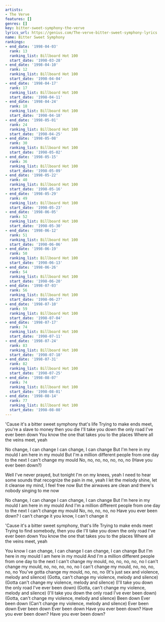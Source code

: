 ```yaml
---
artists:
- The Verve
features: []
genres: []
key: bitter-sweet-symphony-the-verve
lyrics_url: https://genius.com/The-verve-bitter-sweet-symphony-lyrics
name: Bitter Sweet Symphony
rankings:
- end_date: '1998-04-03'
  rank: 13
  ranking_list: Billboard Hot 100
  start_date: '1998-03-28'
- end_date: '1998-04-10'
  rank: 12
  ranking_list: Billboard Hot 100
  start_date: '1998-04-04'
- end_date: '1998-04-17'
  rank: 17
  ranking_list: Billboard Hot 100
  start_date: '1998-04-11'
- end_date: '1998-04-24'
  rank: 18
  ranking_list: Billboard Hot 100
  start_date: '1998-04-18'
- end_date: '1998-05-01'
  rank: 24
  ranking_list: Billboard Hot 100
  start_date: '1998-04-25'
- end_date: '1998-05-08'
  rank: 30
  ranking_list: Billboard Hot 100
  start_date: '1998-05-02'
- end_date: '1998-05-15'
  rank: 36
  ranking_list: Billboard Hot 100
  start_date: '1998-05-09'
- end_date: '1998-05-22'
  rank: 40
  ranking_list: Billboard Hot 100
  start_date: '1998-05-16'
- end_date: '1998-05-29'
  rank: 49
  ranking_list: Billboard Hot 100
  start_date: '1998-05-23'
- end_date: '1998-06-05'
  rank: 52
  ranking_list: Billboard Hot 100
  start_date: '1998-05-30'
- end_date: '1998-06-12'
  rank: 51
  ranking_list: Billboard Hot 100
  start_date: '1998-06-06'
- end_date: '1998-06-19'
  rank: 50
  ranking_list: Billboard Hot 100
  start_date: '1998-06-13'
- end_date: '1998-06-26'
  rank: 54
  ranking_list: Billboard Hot 100
  start_date: '1998-06-20'
- end_date: '1998-07-03'
  rank: 56
  ranking_list: Billboard Hot 100
  start_date: '1998-06-27'
- end_date: '1998-07-10'
  rank: 59
  ranking_list: Billboard Hot 100
  start_date: '1998-07-04'
- end_date: '1998-07-17'
  rank: 74
  ranking_list: Billboard Hot 100
  start_date: '1998-07-11'
- end_date: '1998-07-24'
  rank: 83
  ranking_list: Billboard Hot 100
  start_date: '1998-07-18'
- end_date: '1998-07-31'
  rank: 82
  ranking_list: Billboard Hot 100
  start_date: '1998-07-25'
- end_date: '1998-08-07'
  rank: 74
  ranking_list: Billboard Hot 100
  start_date: '1998-08-01'
- end_date: '1998-08-14'
  rank: 77
  ranking_list: Billboard Hot 100
  start_date: '1998-08-08'
---
```

'Cause it's a bitter sweet symphony that's life
Trying to make ends meet, you're a slave to money then you die
I'll take you down the only road I've ever been down
You know the one that takes you to the places
Where all the veins meet, yeah


No change, I can change
I can change, I can change
But I'm here in my mould
I am here in my mould
But I'm a million different people from one day to the next
I can't change my mould
No, no, no, no, no, no, no
(Have you ever been down?)


Well I've never prayed, but tonight I'm on my knees, yeah
I need to hear some sounds that recognize the pain in me, yeah
I let the melody shine, let it cleanse my mind, I feel free now
But the airwaves are clean and there's nobody singing to me now


No change, I can change
I can change, I can change
But I'm here in my mould
I am here in my mould
And I'm a million different people from one day to the next
I can't change my mould
No, no, no, no, no
Have you ever been down?
I can't change it you know, I can't change it


'Cause it's a bitter sweet symphony, that's life
Trying to make ends meet
Trying to find somebody, then you die
I'll take you down the only road I've ever been down
You know the one that takes you to the places
Where all the veins meet, yeah


You know I can change, I can change
I can change, I can change
But I'm here in my mould
I am here in my mould
And I'm a million different people from one day to the next
I can't change my mould, no, no, no, no, no
I can't change my mould, no, no, no, no, no
I can't change my mould, no, no, no, no, no
You've gotta change my mould, no, no, no
(It's just sex and violence, melody and silence)
(Gotta, can't change my violence, melody and silence)
(Gotta can't change my violence, melody and silence)
(I'll take you down the only road I've ever been down)
(Gotta, can't change my violence, melody and silence)
(I'll take you down the only road I've ever been down)
(Gotta, can't change my violence, melody and silence)
Been down
Ever been down
(Can't change my violence, melody and silence)
Ever been down
Ever been down
Ever been down
Have you ever been down?
Have you ever been down?
Have you ever been down?

